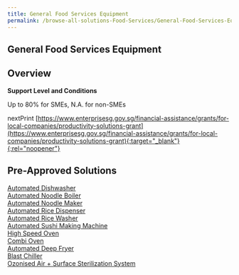 ```yaml
---
title: General Food Services Equipment
permalink: /browse-all-solutions-Food-Services/General-Food-Services-Equipment
---
```


## General Food Services Equipment
## Overview

**Support Level and Conditions**

Up to 80% for SMEs, N.A. for non-SMEs

nextPrint
[https://www.enterprisesg.gov.sg/financial-assistance/grants/for-local-companies/productivity-solutions-grant](https://www.enterprisesg.gov.sg/financial-assistance/grants/for-local-companies/productivity-solutions-grant){:target="_blank"}{:rel="noopener"}

## Pre-Approved Solutions

<a href='/productivity-solutions-grant/solutionrepo/solution16' target='_blank'>Automated Dishwasher</a><br>
<a href='/productivity-solutions-grant/solutionrepo/solution17' target='_blank'>Automated Noodle Boiler</a><br>
<a href='/productivity-solutions-grant/solutionrepo/solution18' target='_blank'>Automated Noodle Maker</a><br>
<a href='/productivity-solutions-grant/solutionrepo/solution19' target='_blank'>Automated Rice Dispenser</a><br>
<a href='/productivity-solutions-grant/solutionrepo/solution20' target='_blank'>Automated Rice Washer</a><br>
<a href='/productivity-solutions-grant/solutionrepo/solution21' target='_blank'>Automated Sushi Making Machine</a><br>
<a href='/productivity-solutions-grant/solutionrepo/solution56' target='_blank'>High Speed Oven</a><br>
<a href='/productivity-solutions-grant/solutionrepo/solution402' target='_blank'>Combi Oven</a><br>
<a href='/productivity-solutions-grant/solutionrepo/solution2519' target='_blank'>Automated Deep Fryer</a><br>
<a href='/productivity-solutions-grant/solutionrepo/solution2520' target='_blank'>Blast Chiller</a><br>
<a href='/productivity-solutions-grant/solutionrepo/solution2521' target='_blank'>Ozonised Air + Surface Sterilization System</a><br>
